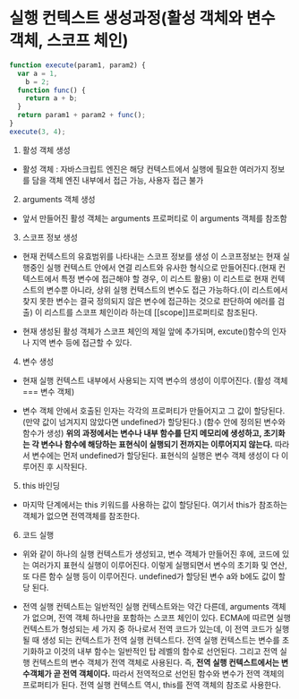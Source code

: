 # 실행 컨텍스트 생성과정(활성 객체와 변수 객체, 스코프 체인)

```javascript
function execute(param1, param2) {
  var a = 1,
    b = 2;
  function func() {
    return a + b;
  }
  return param1 + param2 + func();
}
execute(3, 4);
```

1. 활성 객체 생성

- 활성 객체 : 자바스크립트 엔진은 해당 컨텍스트에서 실행에 필요한 여러가지 정보를 담을 객체
  엔진 내부에서 접근 가능, 사용자 접근 불가

2. arguments 객체 생성

- 앞서 만들어진 활성 객체는 arguments 프로퍼티로 이 arguments 객체를 참조함

3. 스코프 정보 생성

- 현재 컨텍스트의 유효범위를 나타내는 스코프 정보를 생성
  이 스코프정보는 현재 실행중인 실행 컨텍스트 안에서 연결 리스트와 유사한 형식으로 만들어진다.(현재 컨텍스트에서 특정 변수에 접근해야 할 경우, 이 리스트 활용)
  이 리스트로 현재 컨텍스트의 변수뿐 아니라, 상위 실행 컨텍스트의 변수도 접근 가능하다.(이 리스트에서 찾지 못한 변수는 결국 정의되지 않은 변수에 접근하는 것으로 판단하여 에러를 검출)
  이 리스트를 스코프 체인이라 하는데 [[scope]]프로퍼티로 참조된다.

- 현재 생성된 활성 객체가 스코프 체인의 제일 앞에 추가되며, excute()함수의 인자나 지역 변수 등에 접근할 수 있다.

4. 변수 생성

- 현재 실행 컨텍스트 내부에서 사용되는 지역 변수의 생성이 이루어진다. (활성 객체 === 변수 객체)

- 변수 객체 안에서 호출된 인자는 각각의 프로퍼티가 만들어지고 그 값이 할당된다. (만약 값이 넘겨지지 않았다면 undefined가 할당된다.)
  (함수 안에 정의된 변수와 함수가 생성)
  **위의 과정에서는 변수나 내부 함수를 단지 메모리에 생성하고, 초기화는 각 변수나 함수에 해당하는 표현식이 실행되기 전까지는 이루어지지 않는다.**
  따라서 변수에는 먼저 undefined가 할당된다. 표현식의 실행은 변수 객체 생성이 다 이루어진 후 시작된다.

5. this 바인딩

- 마지막 단계에서는 this 키워드를 사용하는 값이 할당된다. 여기서 this가 참조하는 객체가 없으면 전역객체를 참조한다.

6. 코드 실행

- 위와 같이 하나의 실행 컨텍스트가 생성되고, 변수 객체가 만들어진 후에, 코드에 있는 여러가지 표현식 실행이 이루어진다.
  이렇게 실행되면서 변수의 초기화 및 연산, 또 다른 함수 실행 등이 이루어진다.
  undefined가 할당된 변수 a와 b에도 값이 할당 된다.

- 전역 실행 컨텍스트는 일반적인 실행 컨텍스트와는 약간 다른데, arguments 객체가 없으며, 전역 객체 하나만을 포함하는 스코프 체인이 있다.
  ECMA에 따르면 실행 컨텍스트가 형성되는 세 가지 중 하나로서 전역 코드가 있는데, 이 전역 코드가 실행될 때 생성 되는 컨텍스트가 전역 실행 컨텍스트다.
  전역 실행 컨텍스트는 변수를 초기화하고 이것의 내부 함수는 일반적인 탑 레벨의 함수로 선언된다.
  그리고 전역 실행 컨텍스트의 변수 객체가 전역 객체로 사용된다.
  즉, **전역 실행 컨텍스트에서는 변수객체가 곧 전역 객체이다.** 따라서 전역적으로 선언된 함수와 변수가 전역 객체의 프로퍼티가 된다.
  전역 실행 컨텍스트 역시, this를 전역 객체의 참조로 사용한다.
